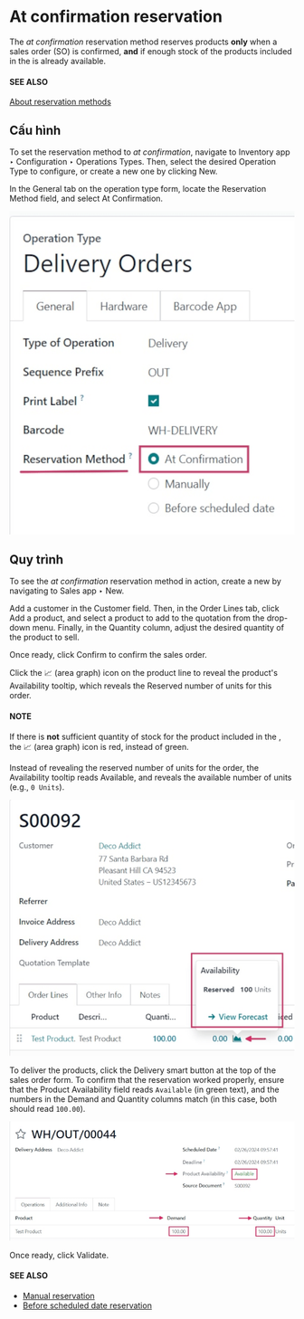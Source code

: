 # At confirmation reservation

The *at confirmation* reservation method reserves products **only** when a sales order (SO) is
confirmed, **and** if enough stock of the products included in the  is already available.

#### SEE ALSO
[About reservation methods](./)

## Cấu hình

To set the reservation method to *at confirmation*, navigate to Inventory app ‣
Configuration ‣ Operations Types. Then, select the desired Operation Type to
configure, or create a new one by clicking New.

In the General tab on the operation type form, locate the Reservation Method
field, and select At Confirmation.

![Reservation method field on delivery order operation type form.](../../../../../.gitbook/assets/at-confirmation-operations-type.png)

## Quy trình

To see the *at confirmation* reservation method in action, create a new  by navigating to
Sales app ‣ New.

Add a customer in the Customer field. Then, in the Order Lines tab, click
Add a product, and select a product to add to the quotation from the drop-down menu.
Finally, in the Quantity column, adjust the desired quantity of the product to sell.

Once ready, click Confirm to confirm the sales order.

Click the 📈 (area graph) icon on the product line to reveal the product's
Availability tooltip, which reveals the Reserved number of units for this
order.

#### NOTE
If there is **not** sufficient quantity of stock for the product included in the , the
📈 (area graph) icon is red, instead of green.

Instead of revealing the reserved number of units for the order, the Availability
tooltip reads Available, and reveals the available number of units (e.g., `0 Units`).

![Confirmed sales order with product availability tooltip selected.](../../../../../.gitbook/assets/at-confirmation-availability-tooltip.png)

To deliver the products, click the Delivery smart button at the top of the sales order
form. To confirm that the reservation worked properly, ensure that the Product
Availability field reads `Available` (in green text), and the numbers in the Demand and
Quantity columns match (in this case, both should read `100.00`).

![Delivery order for product included in sales order with at confirmation reservation.](../../../../../.gitbook/assets/at-confirmation-delivery-order.png)

Once ready, click Validate.

#### SEE ALSO
- [Manual reservation](manually.md)
- [Before scheduled date reservation](before_scheduled_date.md)
